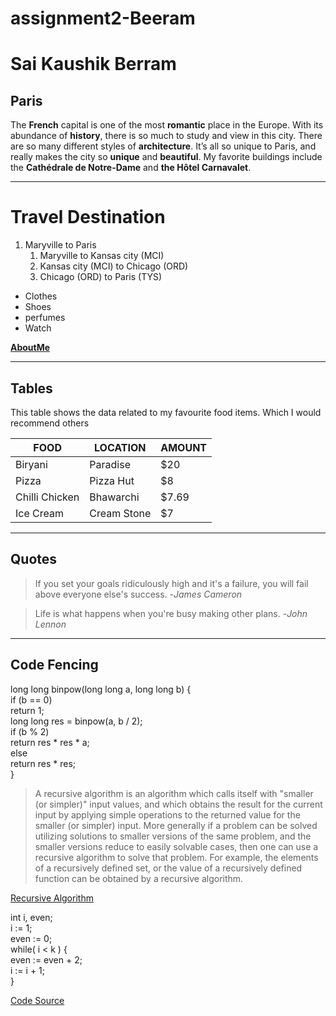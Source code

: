 # assignment2-Beeram

# Sai Kaushik Berram

## Paris

The **French** capital is one of the most **romantic** place in the Europe. With its abundance of **history**, there is so much to study and view in this city. There are so many different styles of **architecture**. It’s all so unique to Paris, and really makes the city so **unique** and **beautiful**. My favorite buildings include the **Cathédrale de Notre-Dame** and **the Hôtel Carnavalet**.

---

# Travel Destination
1. Maryville to Paris 
    1. Maryville to Kansas city (MCI)
    2. Kansas city (MCI) to Chicago (ORD)
    3. Chicago (ORD) to Paris (TYS)

- Clothes
- Shoes
- perfumes
- Watch

**[AboutMe](AboutMe.md)**

---
## Tables

This table shows the data related to my favourite food items. Which I would recommend others

|FOOD|LOCATION|AMOUNT|
|---|---|---|
|Biryani|Paradise|$20
|Pizza|Pizza Hut|$8|
|Chilli Chicken|Bhawarchi|$7.69
|Ice Cream|Cream Stone|$7

---

## Quotes

>If you set your goals ridiculously high and it's a failure, you will fail above everyone else's success. 
-*James Cameron*

>Life is what happens when you're busy making other plans. 
-*John Lennon*

---

## Code Fencing 

 long long binpow(long long a, long long b) {  
     if (b == 0)  
         return 1;  
     long long res = binpow(a, b / 2);  
     if (b % 2)  
         return res * res * a;  
     else  
         return res * res;  
 }  

 > A recursive algorithm is an algorithm which calls itself with "smaller (or simpler)" input values, and which obtains the result for the current input by applying simple operations to the returned value for the smaller (or simpler) input. More generally if a problem can be solved utilizing solutions to smaller versions of the same problem, and the smaller versions reduce to easily solvable cases, then one can use a recursive algorithm to solve that problem. For example, the elements of a recursively defined set, or the value of a recursively defined function can be obtained by a recursive algorithm.

 [Recursive Algorithm](https://www.cs.odu.edu/~toida/nerzic/content/recursive_alg/rec_alg.html)


  int   i, even;  
 i := 1;  
 even := 0;  
 while( i < k ) {  
           even := even + 2;  
           i := i + 1;  
 }  

[Code Source](https://www.cs.odu.edu/~toida/nerzic/content/recursive_alg/rec_alg.html)


